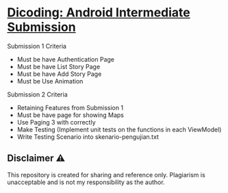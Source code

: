 # [Dicoding: Android Intermediate Submission ](https://www.dicoding.com/academies/352)
Submission 1 Criteria
- Must be have Authentication Page
- Must be have List Story Page
- Must be have Add Story Page
- Must be Use Animation

Submission 2 Criteria
- Retaining Features from Submission 1
- Must be have page for showing Maps
- Use Paging 3 with correctly
- Make Testing (Implement unit tests on the functions in each ViewModel)
- Write Testing Scenario into skenario-pengujian.txt
## Disclaimer ⚠️
This repository is created for sharing and reference only. Plagiarism is unacceptable and is not my responsibility as the author.
